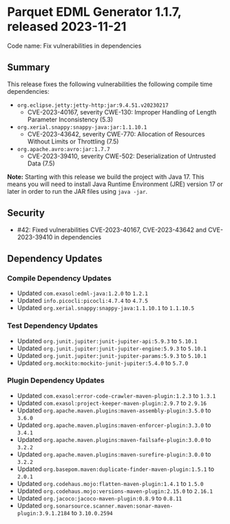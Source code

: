 # Parquet EDML Generator 1.1.7, released 2023-11-21

Code name: Fix vulnerabilities in dependencies

## Summary

This release fixes the following vulnerabilities the following compile time dependencies:

* `org.eclipse.jetty:jetty-http:jar:9.4.51.v20230217`
    * CVE-2023-40167, severity CWE-130: Improper Handling of Length Parameter Inconsistency  (5.3)
* `org.xerial.snappy:snappy-java:jar:1.1.10.1`
    * CVE-2023-43642, severity CWE-770: Allocation of Resources Without Limits or Throttling (7.5)
* `org.apache.avro:avro:jar:1.7.7`
    * CVE-2023-39410, severity CWE-502: Deserialization of Untrusted Data (7.5)

**Note:** Starting with this release we build the project with Java 17. This means you will need to install Java Runtime Environment (JRE) version 17 or later in order to run the JAR files using `java -jar`.

## Security

* #42: Fixed vulnerabilities CVE-2023-40167, CVE-2023-43642 and CVE-2023-39410 in dependencies

## Dependency Updates

### Compile Dependency Updates

* Updated `com.exasol:edml-java:1.2.0` to `1.2.1`
* Updated `info.picocli:picocli:4.7.4` to `4.7.5`
* Updated `org.xerial.snappy:snappy-java:1.1.10.1` to `1.1.10.5`

### Test Dependency Updates

* Updated `org.junit.jupiter:junit-jupiter-api:5.9.3` to `5.10.1`
* Updated `org.junit.jupiter:junit-jupiter-engine:5.9.3` to `5.10.1`
* Updated `org.junit.jupiter:junit-jupiter-params:5.9.3` to `5.10.1`
* Updated `org.mockito:mockito-junit-jupiter:5.4.0` to `5.7.0`

### Plugin Dependency Updates

* Updated `com.exasol:error-code-crawler-maven-plugin:1.2.3` to `1.3.1`
* Updated `com.exasol:project-keeper-maven-plugin:2.9.7` to `2.9.16`
* Updated `org.apache.maven.plugins:maven-assembly-plugin:3.5.0` to `3.6.0`
* Updated `org.apache.maven.plugins:maven-enforcer-plugin:3.3.0` to `3.4.1`
* Updated `org.apache.maven.plugins:maven-failsafe-plugin:3.0.0` to `3.2.2`
* Updated `org.apache.maven.plugins:maven-surefire-plugin:3.0.0` to `3.2.2`
* Updated `org.basepom.maven:duplicate-finder-maven-plugin:1.5.1` to `2.0.1`
* Updated `org.codehaus.mojo:flatten-maven-plugin:1.4.1` to `1.5.0`
* Updated `org.codehaus.mojo:versions-maven-plugin:2.15.0` to `2.16.1`
* Updated `org.jacoco:jacoco-maven-plugin:0.8.9` to `0.8.11`
* Updated `org.sonarsource.scanner.maven:sonar-maven-plugin:3.9.1.2184` to `3.10.0.2594`
